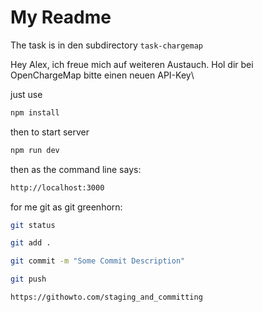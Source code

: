 # My Readme
The task is in den subdirectory `task-chargemap`

Hey Alex, ich freue mich auf weiteren Austauch. Hol dir bei OpenChargeMap bitte einen neuen API-Key\

just use

```sh
npm install
```

then to start server
```sh
npm run dev
```

then as the command line says:
```sh
http://localhost:3000
```

for me git as git greenhorn:
```sh
git status
```

```sh
git add .
```

```sh
git commit -m "Some Commit Description"
```

```sh
git push
```

```sh
https://githowto.com/staging_and_committing
```


